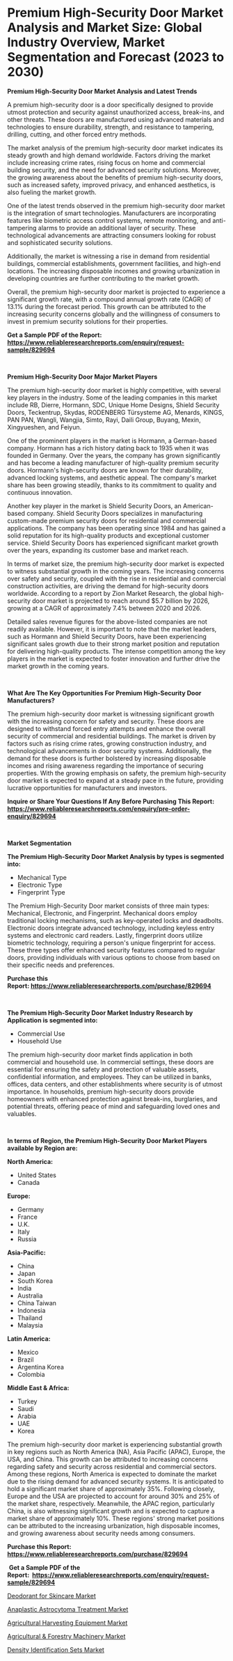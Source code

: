 <p><h1>Premium High-Security Door Market Analysis and Market Size: Global Industry Overview, Market Segmentation and Forecast (2023 to 2030)</h1></p><p><strong>Premium High-Security Door Market Analysis and Latest Trends</strong></p>
<p><p>A premium high-security door is a door specifically designed to provide utmost protection and security against unauthorized access, break-ins, and other threats. These doors are manufactured using advanced materials and technologies to ensure durability, strength, and resistance to tampering, drilling, cutting, and other forced entry methods.</p><p>The market analysis of the premium high-security door market indicates its steady growth and high demand worldwide. Factors driving the market include increasing crime rates, rising focus on home and commercial building security, and the need for advanced security solutions. Moreover, the growing awareness about the benefits of premium high-security doors, such as increased safety, improved privacy, and enhanced aesthetics, is also fueling the market growth.</p><p>One of the latest trends observed in the premium high-security door market is the integration of smart technologies. Manufacturers are incorporating features like biometric access control systems, remote monitoring, and anti-tampering alarms to provide an additional layer of security. These technological advancements are attracting consumers looking for robust and sophisticated security solutions.</p><p>Additionally, the market is witnessing a rise in demand from residential buildings, commercial establishments, government facilities, and high-end locations. The increasing disposable incomes and growing urbanization in developing countries are further contributing to the market growth.</p><p>Overall, the premium high-security door market is projected to experience a significant growth rate, with a compound annual growth rate (CAGR) of 13.1% during the forecast period. This growth can be attributed to the increasing security concerns globally and the willingness of consumers to invest in premium security solutions for their properties.</p></p>
<p><strong>Get a Sample PDF of the Report:&nbsp; <a href="https://www.reliableresearchreports.com/enquiry/request-sample/829694">https://www.reliableresearchreports.com/enquiry/request-sample/829694</a></strong></p>
<p>&nbsp;</p>
<p><strong>Premium High-Security Door Major Market Players</strong></p>
<p><p>The premium high-security door market is highly competitive, with several key players in the industry. Some of the leading companies in this market include RB, Dierre, Hormann, SDC, Unique Home Designs, Shield Security Doors, Teckentrup, Skydas, RODENBERG Türsysteme AG, Menards, KINGS, PAN PAN, Wangli, Wangjia, Simto, Rayi, Daili Group, Buyang, Mexin, Xingyueshen, and Feiyun.</p><p>One of the prominent players in the market is Hormann, a German-based company. Hormann has a rich history dating back to 1935 when it was founded in Germany. Over the years, the company has grown significantly and has become a leading manufacturer of high-quality premium security doors. Hormann's high-security doors are known for their durability, advanced locking systems, and aesthetic appeal. The company's market share has been growing steadily, thanks to its commitment to quality and continuous innovation.</p><p>Another key player in the market is Shield Security Doors, an American-based company. Shield Security Doors specializes in manufacturing custom-made premium security doors for residential and commercial applications. The company has been operating since 1984 and has gained a solid reputation for its high-quality products and exceptional customer service. Shield Security Doors has experienced significant market growth over the years, expanding its customer base and market reach.</p><p>In terms of market size, the premium high-security door market is expected to witness substantial growth in the coming years. The increasing concerns over safety and security, coupled with the rise in residential and commercial construction activities, are driving the demand for high-security doors worldwide. According to a report by Zion Market Research, the global high-security door market is projected to reach around $5.7 billion by 2026, growing at a CAGR of approximately 7.4% between 2020 and 2026.</p><p>Detailed sales revenue figures for the above-listed companies are not readily available. However, it is important to note that the market leaders, such as Hormann and Shield Security Doors, have been experiencing significant sales growth due to their strong market position and reputation for delivering high-quality products. The intense competition among the key players in the market is expected to foster innovation and further drive the market growth in the coming years.</p></p>
<p>&nbsp;</p>
<p><strong>What Are The Key Opportunities For Premium High-Security Door Manufacturers?</strong></p>
<p><p>The premium high-security door market is witnessing significant growth with the increasing concern for safety and security. These doors are designed to withstand forced entry attempts and enhance the overall security of commercial and residential buildings. The market is driven by factors such as rising crime rates, growing construction industry, and technological advancements in door security systems. Additionally, the demand for these doors is further bolstered by increasing disposable incomes and rising awareness regarding the importance of securing properties. With the growing emphasis on safety, the premium high-security door market is expected to expand at a steady pace in the future, providing lucrative opportunities for manufacturers and investors.</p></p>
<p><strong>Inquire or Share Your Questions If Any Before Purchasing This Report: <a href="https://www.reliableresearchreports.com/enquiry/pre-order-enquiry/829694">https://www.reliableresearchreports.com/enquiry/pre-order-enquiry/829694</a></strong></p>
<p>&nbsp;</p>
<p><strong>Market Segmentation</strong></p>
<p><strong>The Premium High-Security Door Market Analysis by types is segmented into:</strong></p>
<p><ul><li>Mechanical Type</li><li>Electronic Type</li><li>Fingerprint Type</li></ul></p>
<p><p>The Premium High-Security Door market consists of three main types: Mechanical, Electronic, and Fingerprint. Mechanical doors employ traditional locking mechanisms, such as key-operated locks and deadbolts. Electronic doors integrate advanced technology, including keyless entry systems and electronic card readers. Lastly, fingerprint doors utilize biometric technology, requiring a person's unique fingerprint for access. These three types offer enhanced security features compared to regular doors, providing individuals with various options to choose from based on their specific needs and preferences.</p></p>
<p><strong>Purchase this Report:&nbsp;<a href="https://www.reliableresearchreports.com/purchase/829694">https://www.reliableresearchreports.com/purchase/829694</a></strong></p>
<p>&nbsp;</p>
<p><strong>The Premium High-Security Door Market Industry Research by Application is segmented into:</strong></p>
<p><ul><li>Commercial Use</li><li>Household Use</li></ul></p>
<p><p>The premium high-security door market finds application in both commercial and household use. In commercial settings, these doors are essential for ensuring the safety and protection of valuable assets, confidential information, and employees. They can be utilized in banks, offices, data centers, and other establishments where security is of utmost importance. In households, premium high-security doors provide homeowners with enhanced protection against break-ins, burglaries, and potential threats, offering peace of mind and safeguarding loved ones and valuables.</p></p>
<p>&nbsp;</p>
<p><strong>In terms of Region, the Premium High-Security Door Market Players available by Region are:</strong></p>
<p>
    <p> <strong> North America: </strong>
        <ul>
            <li>United States</li>
            <li>Canada</li>
        </ul>
        </p> 
    <p> <strong> Europe: </strong>
        <ul>
            <li>Germany</li>
            <li>France</li>
            <li>U.K.</li>
            <li>Italy</li>
            <li>Russia</li>
        </ul>
        </p> 
    <p> <strong> Asia-Pacific: </strong>
        <ul>
            <li>China</li>
            <li>Japan</li>
            <li>South Korea</li>
            <li>India</li>
            <li>Australia</li>
            <li>China Taiwan</li>
            <li>Indonesia</li>
            <li>Thailand</li>
            <li>Malaysia</li>
        </ul>
        </p> 
    <p> <strong> Latin America: </strong>
        <ul>
            <li>Mexico</li>
            <li>Brazil</li>
            <li>Argentina Korea</li>
            <li>Colombia</li>
        </ul>
        </p> 
    <p> <strong> Middle East & Africa: </strong>
        <ul>
            <li>Turkey</li>
            <li>Saudi</li>
            <li>Arabia</li>
            <li>UAE</li>
            <li>Korea</li>
        </ul>
    </p>
    </p>
<p><p>The premium high-security door market is experiencing substantial growth in key regions such as North America (NA), Asia Pacific (APAC), Europe, the USA, and China. This growth can be attributed to increasing concerns regarding safety and security across residential and commercial sectors. Among these regions, North America is expected to dominate the market due to the rising demand for advanced security systems. It is anticipated to hold a significant market share of approximately 35%. Following closely, Europe and the USA are projected to account for around 30% and 25% of the market share, respectively. Meanwhile, the APAC region, particularly China, is also witnessing significant growth and is expected to capture a market share of approximately 10%. These regions' strong market positions can be attributed to the increasing urbanization, high disposable incomes, and growing awareness about security needs among consumers.</p></p>
<p><strong>Purchase this Report: <a href="https://www.reliableresearchreports.com/purchase/829694">https://www.reliableresearchreports.com/purchase/829694</a></strong></p>
<p>&nbsp;<strong>Get a Sample PDF of the Report:&nbsp;&nbsp;<a href="https://www.reliableresearchreports.com/enquiry/request-sample/829694">https://www.reliableresearchreports.com/enquiry/request-sample/829694</a></strong></p>
<p><strong></strong></p>
<p><p><a href="https://medium.com/@beaublock2023/analyzing-deodorant-for-skincare-market-global-industry-perspective-and-forecast-2023-to-2030-2c84ba24eb21">Deodorant for Skincare Market</a></p><p><a href="https://github.com/aliciawhite5576/Market-Research-Report-List-1/blob/main/anaplastic-astrocytoma-treatment-market.md">Anaplastic Astrocytoma Treatment Market</a></p><p><a href="https://www.linkedin.com/pulse/agricultural-harvesting-equipment-market-size-2023-/">Agricultural Harvesting Equipment Market</a></p><p><a href="https://www.linkedin.com/pulse/agricultural-amp-forestry-machinery-market-size-share-global/">Agricultural & Forestry Machinery Market</a></p><p><a href="https://medium.com/@ulicesweber/analyzing-density-identification-sets-market-global-industry-perspective-and-forecast-2023-to-5064ae46b6d1">Density Identification Sets Market</a></p></p>